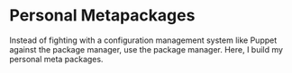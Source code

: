 # Personal Metapackages

Instead of fighting with a configuration management system like Puppet
against the package manager, use the package manager. Here, I build
my personal meta packages.

